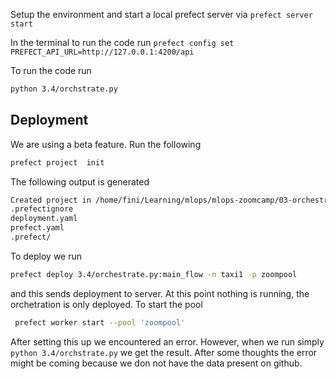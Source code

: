 Setup the environment and start a local prefect server via `prefect server start`

In the terminal to run the code run `prefect config set PREFECT_API_URL=http://127.0.0.1:4200/api`

To run the code run 

```sh
python 3.4/orchstrate.py
```

## Deployment
We are using a beta feature. Run the following
```sh
prefect project  init
```

The following output is generated

```sh
Created project in /home/fini/Learning/mlops/mlops-zoomcamp/03-orchestration with the following new files:
.prefectignore
deployment.yaml
prefect.yaml
.prefect/
```

To deploy we run 

```sh
prefect deploy 3.4/orchestrate.py:main_flow -n taxi1 -p zoompool
```

and this sends deployment to server. At this point nothing is running, the orchetration is only deployed. To start the pool

```sh
 prefect worker start --pool 'zoompool'
 ```


 After setting this up we encountered an error. However, when we run simply `python 3.4/orchstrate.py` we get the result. After some thoughts the error might be coming because we don not have the data present on github.